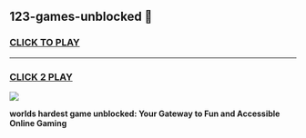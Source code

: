 
## 123-games-unblocked 👋
<h3>
<a href="https://premium.freeplayer.one?title=123-games-unblocked&ref=14F">CLICK TO PLAY</a></h3>
<hr>

<h3>
<a href="https://premium.freeplayer.one?title=123-games-unblocked&ref=14F">CLICK 2 PLAY</a>
  
</h3>

<a href="https://premium.freeplayer.one?title=123-games-unblocked&ref=12F/"><img src="https://clearcache.store/games.png"></a>


**worlds hardest game unblocked: Your Gateway to Fun and Accessible Online Gaming**

